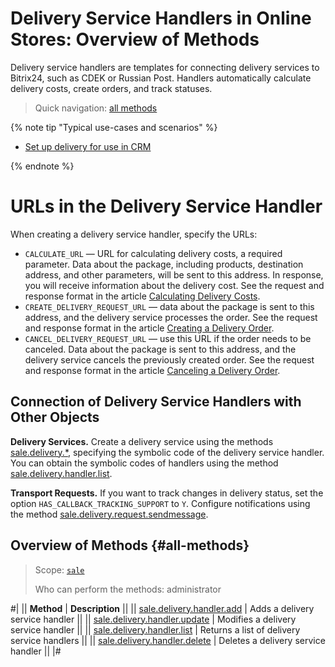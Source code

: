 # Delivery Service Handlers in Online Stores: Overview of Methods

Delivery service handlers are templates for connecting delivery services to Bitrix24, such as CDEK or Russian Post. Handlers automatically calculate delivery costs, create orders, and track statuses.

> Quick navigation: [all methods](#all-methods)

{% note tip "Typical use-cases and scenarios" %}

- [Set up delivery for use in CRM](../../../../tutorials/sale/delivery-in-crm.md)

{% endnote %}

# URLs in the Delivery Service Handler

When creating a delivery service handler, specify the URLs:
- `CALCULATE_URL` — URL for calculating delivery costs, a required parameter. Data about the package, including products, destination address, and other parameters, will be sent to this address. In response, you will receive information about the delivery cost. See the request and response format in the article [Calculating Delivery Costs](../webhooks/calculate.md).
- `CREATE_DELIVERY_REQUEST_URL` — data about the package is sent to this address, and the delivery service processes the order. See the request and response format in the article [Creating a Delivery Order](../webhooks/create-delivery-request.md).
- `CANCEL_DELIVERY_REQUEST_URL` — use this URL if the order needs to be canceled. Data about the package is sent to this address, and the delivery service cancels the previously created order. See the request and response format in the article [Canceling a Delivery Order](../webhooks/cancel-delivery-request.md).

## Connection of Delivery Service Handlers with Other Objects

**Delivery Services.** Create a delivery service using the methods [sale.delivery.*](../delivery/index.md), specifying the symbolic code of the delivery service handler. You can obtain the symbolic codes of handlers using the method [sale.delivery.handler.list](./sale-delivery-handler-list.md).

**Transport Requests.** If you want to track changes in delivery status, set the option `HAS_CALLBACK_TRACKING_SUPPORT` to `Y`. Configure notifications using the method [sale.delivery.request.sendmessage](../delivery-request/sale-delivery-request-send-message.md).

## Overview of Methods {#all-methods}

> Scope: [`sale`](../../../scopes/permissions.md)
>
> Who can perform the methods: administrator

#|
|| **Method** | **Description** ||
|| [sale.delivery.handler.add](./sale-delivery-handler-add.md) | Adds a delivery service handler ||
|| [sale.delivery.handler.update](./sale-delivery-handler-update.md) | Modifies a delivery service handler ||
|| [sale.delivery.handler.list](./sale-delivery-handler-list.md) | Returns a list of delivery service handlers ||
|| [sale.delivery.handler.delete](./sale-delivery-handler-delete.md) | Deletes a delivery service handler ||
|#